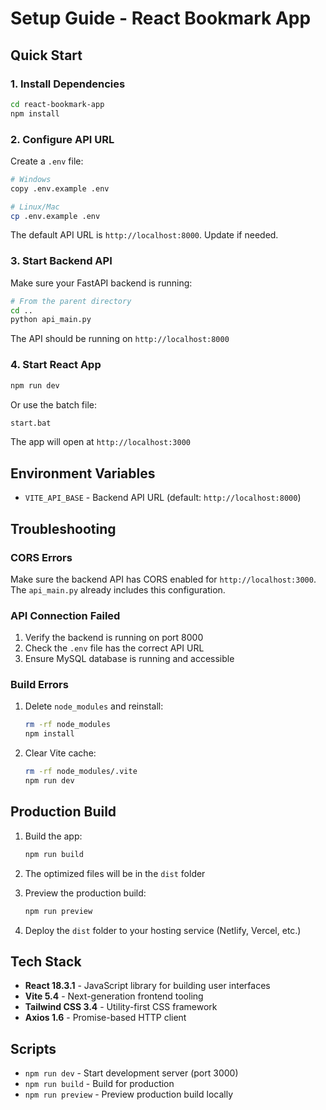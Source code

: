 # Setup Guide - React Bookmark App

## Quick Start

### 1. Install Dependencies

```bash
cd react-bookmark-app
npm install
```

### 2. Configure API URL

Create a `.env` file:
```bash
# Windows
copy .env.example .env

# Linux/Mac
cp .env.example .env
```

The default API URL is `http://localhost:8000`. Update if needed.

### 3. Start Backend API

Make sure your FastAPI backend is running:
```bash
# From the parent directory
cd ..
python api_main.py
```

The API should be running on `http://localhost:8000`

### 4. Start React App

```bash
npm run dev
```

Or use the batch file:
```bash
start.bat
```

The app will open at `http://localhost:3000`

## Environment Variables

- `VITE_API_BASE` - Backend API URL (default: `http://localhost:8000`)

## Troubleshooting

### CORS Errors
Make sure the backend API has CORS enabled for `http://localhost:3000`. The `api_main.py` already includes this configuration.

### API Connection Failed
1. Verify the backend is running on port 8000
2. Check the `.env` file has the correct API URL
3. Ensure MySQL database is running and accessible

### Build Errors
1. Delete `node_modules` and reinstall:
   ```bash
   rm -rf node_modules
   npm install
   ```

2. Clear Vite cache:
   ```bash
   rm -rf node_modules/.vite
   npm run dev
   ```

## Production Build

1. Build the app:
   ```bash
   npm run build
   ```

2. The optimized files will be in the `dist` folder

3. Preview the production build:
   ```bash
   npm run preview
   ```

4. Deploy the `dist` folder to your hosting service (Netlify, Vercel, etc.)

## Tech Stack

- **React 18.3.1** - JavaScript library for building user interfaces
- **Vite 5.4** - Next-generation frontend tooling
- **Tailwind CSS 3.4** - Utility-first CSS framework
- **Axios 1.6** - Promise-based HTTP client

## Scripts

- `npm run dev` - Start development server (port 3000)
- `npm run build` - Build for production
- `npm run preview` - Preview production build locally


